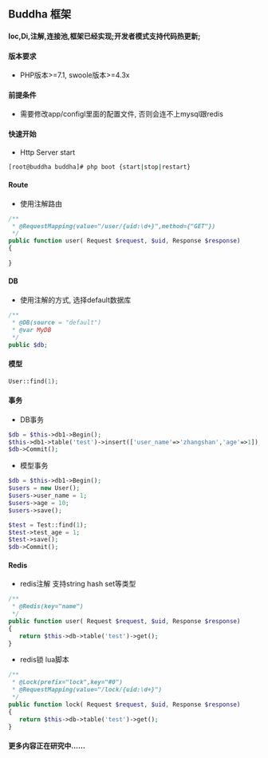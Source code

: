 ## Buddha 框架

#### Ioc,Di,注解,连接池,框架已经实现;开发者模式支持代码热更新;

#### 版本要求
- PHP版本>=7.1, swoole版本>=4.3x

#### 前提条件
- 需要修改app/configl里面的配置文件, 否则会连不上mysql跟redis

#### 快速开始

- Http Server start

```bash
[root@buddha buddha]# php boot {start|stop|restart}
```

#### Route

- 使用注解路由

```PHP
/**
 * @RequestMapping(value="/user/{uid:\d+}",method={"GET"})
 */
public function user( Request $request, $uid, Response $response)
{
    
}
```
#### DB
- 使用注解的方式, 选择default数据库
```PHP
/**
 * @DB(source = "default")
 * @var MyDB
 */
public $db;
```
#### 模型
```PHP
User::find(1);
```
#### 事务
- DB事务
```PHP
$db = $this->db1->Begin();
$this->db1->table('test')->insert(['user_name'=>'zhangshan','age'=>1]);
$db->Commit();
```
- 模型事务
```PHP
$db = $this->db1->Begin();
$users = new User();
$users->user_name = 1;
$users->age = 10;
$users->save();

$test = Test::find(1);
$test->test_age = 1;
$test->save();
$db->Commit();
```
#### Redis
- redis注解 支持string hash set等类型
```PHP
/**
 * @Redis(key="name")
 */
public function user( Request $request, $uid, Response $response)
{
   return $this->db->table('test')->get();
}
```
- redis锁 lua脚本
```PHP
/**
 * @Lock(prefix="lock",key="#0")
 * @RequestMapping(value="/lock/{uid:\d+}")
 */
public function lock( Request $request, $uid, Response $response)
{
   return $this->db->table('test')->get();
}
```
#### 更多内容正在研究中......
